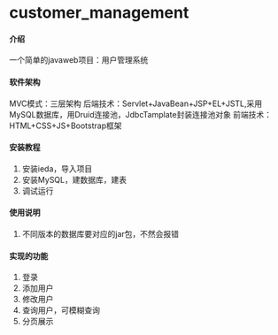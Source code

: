 # customer_management

#### 介绍
一个简单的javaweb项目：用户管理系统

#### 软件架构
MVC模式：三层架构
后端技术：Servlet+JavaBean+JSP+EL+JSTL,采用MySQL数据库，用Druid连接池，JdbcTamplate封装连接池对象
前端技术：HTML+CSS+JS+Bootstrap框架

#### 安装教程
1.  安装ieda，导入项目
2.  安装MySQL，建数据库，建表
3.  调试运行

#### 使用说明
1.  不同版本的数据库要对应的jar包，不然会报错

#### 实现的功能
1. 登录
2. 添加用户
3. 修改用户
4. 查询用户，可模糊查询
5. 分页展示